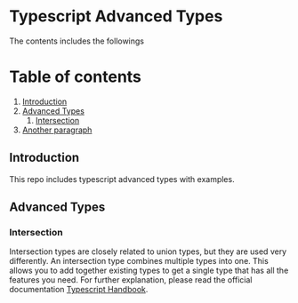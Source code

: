 # Typescript Advanced Types

The contents includes the followings

# Table of contents

1. [Introduction](#introduction)
2. [Advanced Types](#advanced)
   1. [Intersection](#intersection)
3. [Another paragraph](#paragraph2)

## Introduction <a name="introduction"></a>

This repo includes typescript advanced types with examples.

## Advanced Types <a name="advanced"></a>

### Intersection <a name="intersection"></a>

Intersection types are closely related to union types, but they are used very differently. An intersection type combines multiple types into one. This allows you to add together existing types to get a single type that has all the features you need.
For further explanation, please read the official documentation [Typescript Handbook](https://www.typescriptlang.org/docs/handbook/unions-and-intersections.html).
